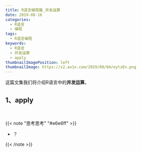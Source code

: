 ```yaml
---
title: R语言编程篇_并发运算
date: 2019-08-16
categories:
  - R语言
  - 编程
tags:
  - R语言编程
keywords:
  - R语言
  - 并发运算
  - apply
thumbnailImagePosition: left
thumbnailImage: https://s2.ax1x.com/2019/08/04/eytzEn.png
---
```


这篇文集我们将介绍R语言中的**并发运算**。

<!--more-->

<!-- toc -->



## 1、apply

<br>

{{< note "思考思考" "#e6e6ff" >}}
- ？

{{< /note >}}

<br>
